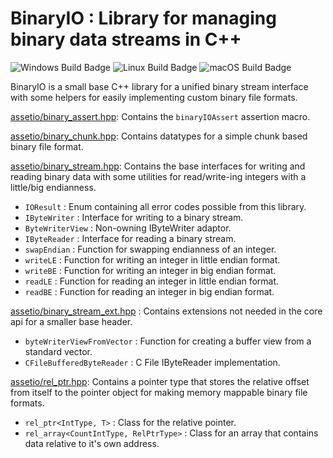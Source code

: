 # BinaryIO : Library for managing binary data streams in C++

![Windows Build Badge](https://github.com/BluFedora/BinaryIO/actions/workflows/build_windows.yml/badge.svg)
![Linux Build Badge](https://github.com/BluFedora/BinaryIO/actions/workflows/build_linux.yml/badge.svg)
![macOS Build Badge](https://github.com/BluFedora/BinaryIO/actions/workflows/build_macos.yml/badge.svg)

BinaryIO is a small base C++ library for a unified binary stream interface with
some helpers for easily implementing custom binary file formats.

[assetio/binary_assert.hpp](include/assetio/binary_assert.hpp): Contains the `binaryIOAssert` assertion macro.

[assetio/binary_chunk.hpp](include/assetio/binary_chunk.hpp): Contains datatypes for a simple chunk based binary file format.

[assetio/binary_stream.hpp](include/assetio/binary_stream.hpp): Contains the base interfaces for writing and reading binary data with some utilities for read/write-ing integers with a little/big endianness.

- `IOResult`       : Enum containing all error codes possible from this library.
- `IByteWriter`    : Interface for writing to a binary stream.
- `ByteWriterView` : Non-owning IByteWriter adaptor.
- `IByteReader`    : Interface for reading a binary stream.
- `swapEndian`     : Function for swapping endianness of an integer.
- `writeLE`        : Function for writing an integer in little endian format.
- `writeBE`        : Function for writing an integer in big endian format.
- `readLE`         : Function for reading an integer in little endian format.
- `readBE`         : Function for reading an integer in big endian format.

[assetio/binary_stream_ext.hpp](include/assetio/binary_stream_ext.hpp) : Contains extensions not needed in the core api for a smaller base header.

- `byteWriterViewFromVector` : Function for creating a buffer view from a standard vector.
- `CFileBufferedByteReader`  : C File IByteReader implementation.

[assetio/rel_ptr.hpp](include/assetio/rel_ptr.hpp): Contains a pointer type that stores the relative offset from itself to the pointer object for making memory mappable binary file formats.

- `rel_ptr<IntType, T>`                 : Class for the relative pointer.
- `rel_array<CountIntType, RelPtrType>` : Class for an array that contains data relative to it's own address.
